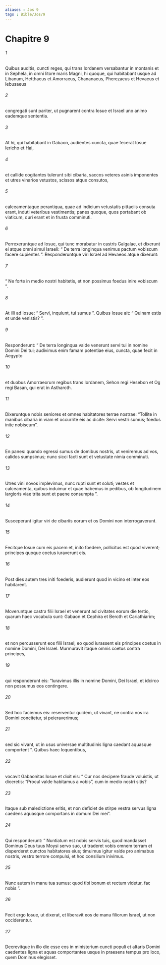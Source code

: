 ```yaml
---
aliases : Jos 9
tags : Bible/Jos/9
---
```


# Chapitre 9

###### 1
Quibus auditis, cuncti reges, qui trans Iordanem versabantur in montanis et in Sephela, in omni litore maris Magni, hi quoque, qui habitabant usque ad Libanum, Hetthaeus et Amorraeus, Chananaeus, Pherezaeus et Hevaeus et Iebusaeus 
###### 2
congregati sunt pariter, ut pugnarent contra Iosue et Israel uno animo eademque sententia.
###### 3
At hi, qui habitabant in Gabaon, audientes cuncta, quae fecerat Iosue Iericho et Hai, 
###### 4
et callide cogitantes tulerunt sibi cibaria, saccos veteres asinis imponentes et utres vinarios vetustos, scissos atque consutos, 
###### 5
calceamentaque perantiqua, quae ad indicium vetustatis pittaciis consuta erant, induti veteribus vestimentis; panes quoque, quos portabant ob viaticum, duri erant et in frusta comminuti. 
###### 6
Perrexeruntque ad Iosue, qui tunc morabatur in castris Galgalae, et dixerunt ei atque omni simul Israeli: “ De terra longinqua venimus pactum vobiscum facere cupientes ”. Responderuntque viri Israel ad Hevaeos atque dixerunt: 
###### 7
“ Ne forte in medio nostri habitetis, et non possimus foedus inire vobiscum ”. 
###### 8
At illi ad Iosue: “ Servi, inquiunt, tui sumus ”. Quibus Iosue ait: “ Quinam estis et unde venistis? ”. 
###### 9
Responderunt: “ De terra longinqua valde venerunt servi tui in nomine Domini Dei tui; audivimus enim famam potentiae eius, cuncta, quae fecit in Aegypto 
###### 10
et duobus Amorraeorum regibus trans Iordanem, Sehon regi Hesebon et Og regi Basan, qui erat in Astharoth. 
###### 11
Dixeruntque nobis seniores et omnes habitatores terrae nostrae: “Tollite in manibus cibaria in viam et occurrite eis ac dicite: Servi vestri sumus; foedus inite nobiscum”. 
###### 12
En panes: quando egressi sumus de domibus nostris, ut veniremus ad vos, calidos sumpsimus; nunc sicci facti sunt et vetustate nimia comminuti. 
###### 13
Utres vini novos implevimus, nunc rupti sunt et soluti; vestes et calceamenta, quibus induimur et quae habemus in pedibus, ob longitudinem largioris viae trita sunt et paene consumpta ”.
###### 14
Susceperunt igitur viri de cibariis eorum et os Domini non interrogaverunt. 
###### 15
Fecitque Iosue cum eis pacem et, inito foedere, pollicitus est quod viverent; principes quoque coetus iuraverunt eis.
###### 16
Post dies autem tres initi foederis, audierunt quod in vicino et inter eos habitarent. 
###### 17
Moveruntque castra filii Israel et venerunt ad civitates eorum die tertio, quarum haec vocabula sunt: Gabaon et Cephira et Beroth et Cariathiarim; 
###### 18
et non percusserunt eos filii Israel, eo quod iurassent eis principes coetus in nomine Domini, Dei Israel. Murmuravit itaque omnis coetus contra principes, 
###### 19
qui responderunt eis: “Iuravimus illis in nomine Domini, Dei Israel, et idcirco non possumus eos contingere. 
###### 20
Sed hoc faciemus eis: reserventur quidem, ut vivant, ne contra nos ira Domini concitetur, si peieraverimus; 
###### 21
sed sic vivant, ut in usus universae multitudinis ligna caedant aquasque comportent ”. Quibus haec loquentibus, 
###### 22
vocavit Gabaonitas Iosue et dixit eis: “ Cur nos decipere fraude voluistis, ut diceretis: “Procul valde habitamus a vobis”, cum in medio nostri sitis? 
###### 23
Itaque sub maledictione eritis, et non deficiet de stirpe vestra servus ligna caedens aquasque comportans in domum Dei mei”. 
###### 24
Qui responderunt: “ Nuntiatum est nobis servis tuis, quod mandasset Dominus Deus tuus Moysi servo suo, ut traderet vobis omnem terram et disperderet cunctos habitatores eius; timuimus igitur valde pro animabus nostris, vestro terrore compulsi, et hoc consilium inivimus. 
###### 25
Nunc autem in manu tua sumus: quod tibi bonum et rectum videtur, fac nobis ”. 
###### 26
Fecit ergo Iosue, ut dixerat, et liberavit eos de manu filiorum Israel, ut non occiderentur. 
###### 27
Decrevitque in illo die esse eos in ministerium cuncti populi et altaris Domini caedentes ligna et aquas comportantes usque in praesens tempus pro loco, quem Dominus elegisset.
